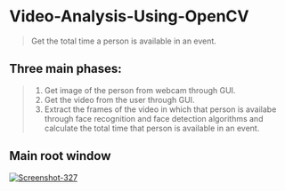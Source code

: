 # Video-Analysis-Using-OpenCV

> Get the total time a person is available in an event.

## Three main phases:
> 1) Get image of the person from webcam through GUI.
> 2) Get the video from the user through GUI.
> 3) Extract the frames of the video in which that person is availabe through face recognition and face detection algorithms and calculate the total time that person is available in an event.

## Main root window

<a href="https://ibb.co/qNHtyD0"><img src="https://i.ibb.co/y6zwfNh/Screenshot-327.png" alt="Screenshot-327" border="0"></a>
